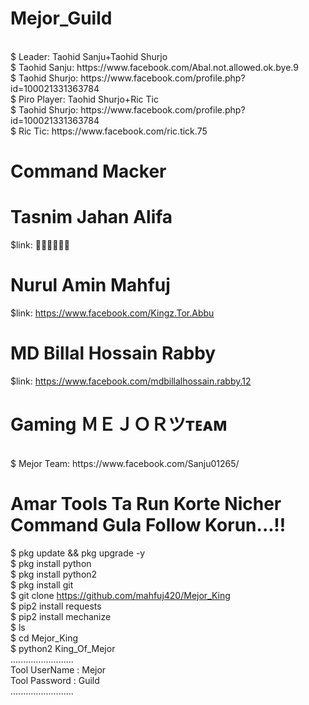 # Mejor_Guild
<br/>
$ Leader: Taohid Sanju+Taohid Shurjo
<br/>
$ Taohid Sanju:  https://www.facebook.com/Abal.not.allowed.ok.bye.9
<br/>
$ Taohid Shurjo: https://www.facebook.com/profile.php?id=100021331363784
<br/>
$ Piro Player: Taohid Shurjo+Ric Tic
<br/>
$ Taohid Shurjo: https://www.facebook.com/profile.php?id=100021331363784
<br/>
$ Ric Tic:       https://www.facebook.com/ric.tick.75

# Command Macker
# Tasnim Jahan Alifa
$link: 🤫🤫🤫🤫🤫🤫
# Nurul Amin Mahfuj
$link:  https://www.facebook.com/Kingz.Tor.Abbu
# MD Billal Hossain Rabby
$link: https://www.facebook.com/mdbillalhossain.rabby.12
  
# Gaming ＭＥＪＯＲツᴛᴇᴀᴍ
<br/>
$ Mejor Team: https://www.facebook.com/Sanju01265/


# Amar Tools Ta Run Korte Nicher Command Gula Follow Korun...!!

$ pkg update && pkg upgrade -y
<br>
$ pkg install python
<br/>
$ pkg install python2
<br/>
$ pkg install git
<br/>
$ git clone https://github.com/mahfuj420/Mejor_King
<br/>
$ pip2 install requests
<br/>
$ pip2 install mechanize
<br/>
$ ls
<br/>
$ cd Mejor_King
<br/>
$ python2 King_Of_Mejor
<br/>
.........................
<br/>
Tool UserName : Mejor
<br/>
Tool Password : Guild
<br/>
.........................


